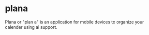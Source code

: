 # plana
Plana or "plan a" is an application for mobile devices to organize your calender using ai support. 

